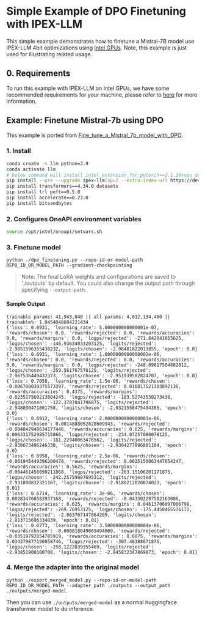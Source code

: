 # Simple Example of DPO Finetuning with IPEX-LLM

This simple example demonstrates how to finetune a Mistral-7B model use IPEX-LLM 4bit optimizations using [Intel GPUs](../../README.md).
Note, this example is just used for illustrating related usage.

## 0. Requirements
To run this example with IPEX-LLM on Intel GPUs, we have some recommended requirements for your machine, please refer to [here](../../README.md#requirements) for more information.

## Example: Finetune Mistral-7b using DPO

This example is ported from [Fine_tune_a_Mistral_7b_model_with_DPO](https://github.com/mlabonne/llm-course/blob/main/Fine_tune_a_Mistral_7b_model_with_DPO.ipynb).

### 1. Install

```bash
conda create -n llm python=3.9
conda activate llm
# below command will install intel_extension_for_pytorch==2.1.10+xpu as default
pip install --pre --upgrade ipex-llm[xpu] --extra-index-url https://developer.intel.com/ipex-whl-stable-xpu
pip install transformers==4.34.0 datasets
pip install trl peft==0.5.0
pip install accelerate==0.23.0
pip install bitsandbytes
```

### 2. Configures OneAPI environment variables
```bash
source /opt/intel/oneapi/setvars.sh
```

### 3. Finetune model

```
python ./dpo_finetuning.py --repo-id-or-model-path REPO_ID_OR_MODEL_PATH --gradient-checkpointing
```
> Note: The final LoRA weights and configurations are saved to './outputs' by default. You could also change the output path through specifying `--output-path`.

#### Sample Output
```log
trainable params: 41,943,040 || all params: 4,012,134,400 || trainable%: 1.0454046604221434
{'loss': 0.6931, 'learning_rate': 5.000000000000001e-07, 'rewards/chosen': 0.0, 'rewards/rejected': 0.0, 'rewards/accuracies': 0.0, 'rewards/margins': 0.0, 'logps/rejected': -271.842041015625, 'logps/chosen': -146.93634033203125, 'logits/rejected': -2.9851596355438232, 'logits/chosen': -2.98481822013855, 'epoch': 0.0}
{'loss': 0.6931, 'learning_rate': 1.0000000000000002e-06, 'rewards/chosen': 0.0, 'rewards/rejected': 0.0, 'rewards/accuracies': 0.0, 'rewards/margins': 0.0, 'logps/rejected': -248.09817504882812, 'logps/chosen': -259.561767578125, 'logits/rejected': -2.967536449432373, 'logits/chosen': -2.951939582824707, 'epoch': 0.0}
{'loss': 0.7058, 'learning_rate': 1.5e-06, 'rewards/chosen': -0.006700039375573397, 'rewards/rejected': 0.016817521303892136, 'rewards/accuracies': 0.4375, 'rewards/margins': -0.023517560213804245, 'logps/rejected': -183.52743530273438, 'logps/chosen': -122.3787841796875, 'logits/rejected': -2.948030471801758, 'logits/chosen': -2.9321558475494385, 'epoch': 0.0}
{'loss': 0.6912, 'learning_rate': 2.0000000000000003e-06, 'rewards/chosen': 0.0014888052828609943, 'rewards/rejected': -0.004842948634177446, 'rewards/accuracies': 0.625, 'rewards/margins': 0.006331752985715866, 'logps/rejected': -234.07257080078125, 'logps/chosen': -181.22940063476562, 'logits/rejected': -2.938673496246338, 'logits/chosen': -2.9304277896881104, 'epoch': 0.0}
{'loss': 0.6958, 'learning_rate': 2.5e-06, 'rewards/chosen': -0.001946449396200478, 'rewards/rejected': 0.0025150063447654247, 'rewards/accuracies': 0.5625, 'rewards/margins': -0.004461456090211868, 'logps/rejected': -263.15106201171875, 'logps/chosen': -242.25759887695312, 'logits/rejected': -2.931898832321167, 'logits/chosen': -2.9180212020874023, 'epoch': 0.01}
{'loss': 0.6714, 'learning_rate': 3e-06, 'rewards/chosen': 0.002834760583937168, 'rewards/rejected': -0.043302297592163086, 'rewards/accuracies': 0.625, 'rewards/margins': 0.04613706097006798, 'logps/rejected': -269.76953125, 'logps/chosen': -175.4458465576172, 'logits/rejected': -2.863767147064209, 'logits/chosen': -2.813715696334839, 'epoch': 0.01}
{'loss': 0.6773, 'learning_rate': 3.5000000000000004e-06, 'rewards/chosen': -0.000818049069494009, 'rewards/rejected': -0.03519792854785919, 'rewards/accuracies': 0.6875, 'rewards/margins': 0.034379877150058746, 'logps/rejected': -307.48388671875, 'logps/chosen': -258.1222839355469, 'logits/rejected': -2.93851900100708, 'logits/chosen': -2.845832347869873, 'epoch': 0.01}
```

### 4. Merge the adapter into the original model

```
python ./export_merged_model.py --repo-id-or-model-path REPO_ID_OR_MODEL_PATH --adapter_path ./outputs --output_path ./outputs/merged-model
```

Then you can use `./outputs/merged-model` as a normal huggingface transformer model to do inference.
